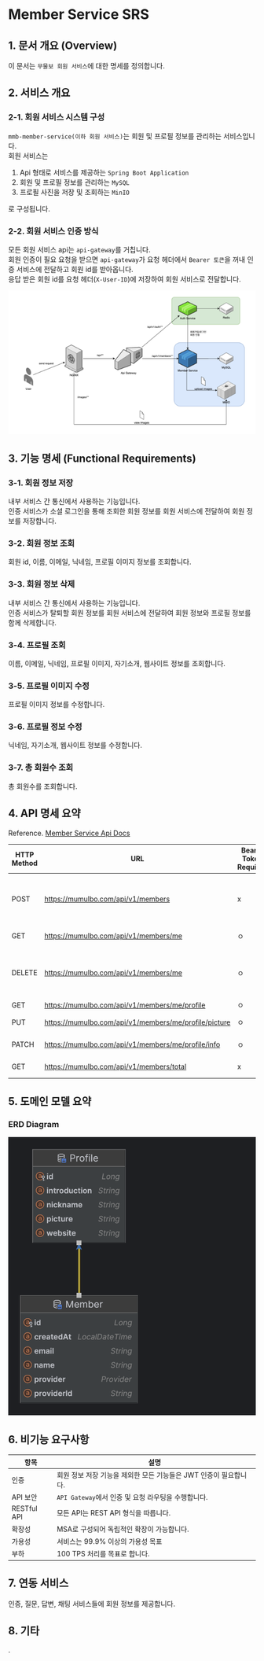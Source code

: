 # Member Service SRS

## 1. 문서 개요 (Overview)

이 문서는 `무물보 회원 서비스`에 대한 명세를 정의합니다.

## 2. 서비스 개요

### 2-1. 회원 서비스 시스템 구성

`mmb-member-service(이하 회원 서비스)`는 회원 및 프로필 정보를 관리하는 서비스입니다.  
회원 서비스는

1. Api 형태로 서비스를 제공하는 `Spring Boot Application`
2. 회원 및 프로필 정보를 관리하는 `MySQL`
3. 프로필 사진을 저장 및 조회하는 `MinIO`

로 구성됩니다.

### 2-2. 회원 서비스 인증 방식

모든 회원 서비스 api는 `api-gateway`를 거칩니다.  
회원 인증이 필요 요청을 받으면 `api-gateway`가 요청 헤더에서 `Bearer 토큰`을 꺼내 인증 서비스에 전달하고 회원 id를 받아옵니다.  
응답 받은 회원 id를 요청 헤더(`X-User-ID`)에 저장하여 회원 서비스로 전달합니다.

![member_architecture.png](../../9_images/member_architecture.png)

## 3. 기능 명세 (Functional Requirements)

### 3-1. 회원 정보 저장

내부 서비스 간 통신에서 사용하는 기능입니다.  
인증 서비스가 소셜 로그인을 통해 조회한 회원 정보를 회원 서비스에 전달하여 회원 정보를 저장합니다.

### 3-2. 회원 정보 조회

회원 id, 이름, 이메일, 닉네임, 프로필 이미지 정보를 조회합니다.

### 3-3. 회원 정보 삭제

내부 서비스 간 통신에서 사용하는 기능입니다.  
인증 서비스가 탈퇴할 회원 정보를 회원 서비스에 전달하여 회원 정보와 프로필 정보를 함께 삭제합니다.

### 3-4. 프로필 조회

이름, 이메일, 닉네임, 프로필 이미지, 자기소개, 웹사이트 정보를 조회합니다.

### 3-5. 프로필 이미지 수정

프로필 이미지 정보를 수정합니다.

### 3-6. 프로필 정보 수정

닉네임, 자기소개, 웹사이트 정보를 수정합니다.

### 3-7. 총 회원수 조회

총 회원수를 조회합니다.

## 4. API 명세 요약

Reference. [Member Service Api Docs](https://github.com/A-OverFlow/mmb-docs/blob/main/0_%ED%94%84%EB%A1%9C%EC%A0%9D%ED%8A%B8_%EA%B4%80%EB%A6%AC/1_%EA%B0%9C%EB%B0%9C/API_Docs/MEMBER_REST_API_Docs.md)

| HTTP Method | URL                                                   | Bearer Token Required | Description | 비고     |
|-------------|-------------------------------------------------------|-----------------------|-------------|--------|
| POST        | https://mumulbo.com/api/v1/members                    | x                     | 회원 정보 저장    | 내부 통신용 |
| GET         | https://mumulbo.com/api/v1/members/me                 | ㅇ                     | 회원 정보 조회    | -      |
| DELETE      | https://mumulbo.com/api/v1/members/me                 | ㅇ                     | 회원 정보 삭제    | 내부 통신용 |
| GET         | https://mumulbo.com/api/v1/members/me/profile         | ㅇ                     | 프로필 조회      | -      |
| PUT         | https://mumulbo.com/api/v1/members/me/profile/picture | ㅇ                     | 프로필 이미지 수정  | -      |
| PATCH       | https://mumulbo.com/api/v1/members/me/profile/info    | ㅇ                     | 프로필 정보 수정   | -      |
| GET         | https://mumulbo.com/api/v1/members/total              | x                     | 총 회원수 조회    | -      |

## 5. 도메인 모델 요약

### ERD Diagram

![member_erd.png](../../9_images/member_erd.png)

## 6. 비기능 요구사항

| 항목          | 설명                                      |
|-------------|-----------------------------------------|
| 인증          | 회원 정보 저장 기능을 제외한 모든 기능들은 JWT 인증이 필요합니다. |
| API 보안      | `API Gateway`에서 인증 및 요청 라우팅을 수행합니다.     |
| RESTful API | 모든 API는 REST API 형식을 따릅니다.              |
| 확장성         | MSA로 구성되어 독립적인 확장이 가능합니다.               |
| 가용성         | 서비스는 99.9% 이상의 가용성 목표                   |
| 부하          | 100 TPS 처리를 목표로 합니다.                    |

## 7. 연동 서비스

인증, 질문, 답변, 채팅 서비스들에 회원 정보를 제공합니다.

## 8. 기타

.
